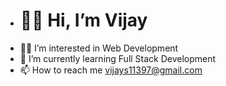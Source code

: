 - <h1> 🙋‍♂️ Hi, I’m Vijay </h1>
- 👨‍💻 I’m interested in Web Development
- 🌱 I’m currently learning Full Stack Development
- 📫 How to reach me vijays11397@gmail.com


<!---
VijayTheWebDev/VijayTheWebDev is a ✨ special ✨ repository because its `README.md` (this file) appears on your GitHub profile.
You can click the Preview link to take a look at your changes.
--->
